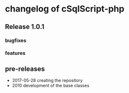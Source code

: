 # changelog of cSqlScript-php

## Release  1.0.1

### bugfixes

### features

## pre-releases

- 2017-05-28 creating the repository
- 2010       development of the base classes
